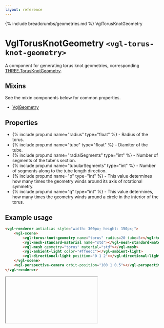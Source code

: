 ```yaml
---
layout: reference
---
```

{% include breadcrumbs/geometries.md %} VglTorusKnotGeometry
# VglTorusKnotGeometry `<vgl-torus-knot-geometry>`
A component for generating torus knot geometries, corresponding [THREE.TorusKnotGeometry](https://threejs.org/docs/index.html#api/geometries/TorusKnotGeometry).
## Mixins
See the mixin components below for common properties.
* [VglGeometry](vgl-geometry)

## Properties
* {% include prop.md name="radius" type="float" %} - Radius of the torus.
* {% include prop.md name="tube" type="float" %} - Diamiter of the tube.
* {% include prop.md name="radialSegments" type="int" %} - Number of segments of the tube's section.
* {% include prop.md name="tubularSegments" type="int" %} - Number of segments along to the tube length direction.
* {% include prop.md name="p" type="int" %} - This value determines how many times the geometry winds around its axis of rotational symmetry.
* {% include prop.md name="q" type="int" %} - This value determines, how many times the geometry winds around a circle in the interior of the torus.

## Example usage
```html
<vgl-renderer antialias style="width: 300px; height: 150px;">
    <vgl-scene>
        <vgl-torus-knot-geometry name="torus" radius=20 tube=5></vgl-torus-knot-geometry>
        <vgl-mesh-standard-material name="std"></vgl-mesh-standard-material>
        <vgl-mesh geometry="torus" material="std"></vgl-mesh>
        <vgl-ambient-light color="#ffeecc"></vgl-ambient-light>
        <vgl-directional-light position="0 1 2"></vgl-directional-light>
    </vgl-scene>
    <vgl-perspective-camera orbit-position="100 1 0.5"></vgl-perspective-camera>
</vgl-renderer>
```
<div class="vgl-example"><iframe class="vgl-example__content" srcdoc="
    <style>
        body {
            margin: 0;
            overflow: hidden;
        }
        .vgl-canvas {
            height: 100vh;
        }
    </style>
    <vgl-renderer antialias class='vgl-canvas'>
        <vgl-scene>
            <vgl-torus-knot-geometry name='torus' radius=20 tube=5></vgl-torus-knot-geometry>
            <vgl-mesh-standard-material name='std'></vgl-mesh-standard-material>
            <vgl-mesh geometry='torus' material='std'></vgl-mesh>
            <vgl-ambient-light color='#ffeecc'></vgl-ambient-light>
            <vgl-directional-light position='0 1 2'></vgl-directional-light>
        </vgl-scene>
        <vgl-perspective-camera orbit-position='100 1 0.5'></vgl-perspective-camera>
    </vgl-renderer>
    <script src='https://unpkg.com/vue/dist/vue.min.js'></script>
    <script src='https://unpkg.com/three/build/three.min.js'></script>
    <script src='../js/vue-gl.js'></script>
    <script>
        Object.keys(VueGL).forEach(function(name) {
            Vue.component(name, VueGL[name]);
        });
        const vm = new Vue({
            el: '.vgl-canvas'
        });
    </script>
"></iframe></div>
<script src="https://unpkg.com/srcdoc-polyfill@1.0.0/srcdoc-polyfill.min.js"></script>
